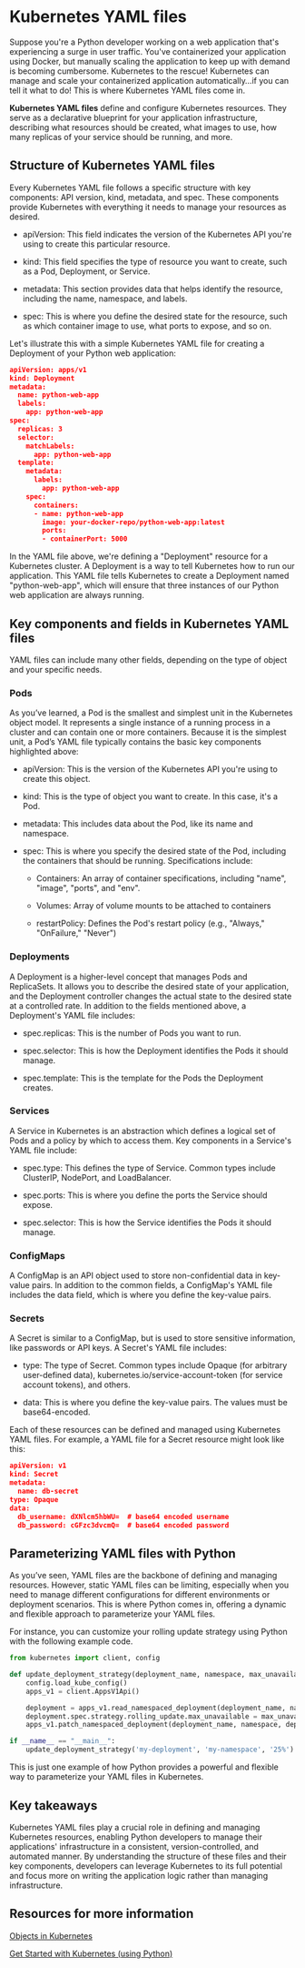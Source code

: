 Kubernetes YAML files
=====================

Suppose you're a Python developer working on a web application that's experiencing a surge in user traffic. You've containerized your application using Docker, but manually scaling the application to keep up with demand is becoming cumbersome. Kubernetes to the rescue! Kubernetes can manage and scale your containerized application automatically…if you can tell it what to do! This is where Kubernetes YAML files come in.

**Kubernetes YAML files** define and configure Kubernetes resources. They serve as a declarative blueprint for your application infrastructure, describing what resources should be created, what images to use, how many replicas of your service should be running, and more.

Structure of Kubernetes YAML files
----------------------------------

Every Kubernetes YAML file follows a specific structure with key components: API version, kind, metadata, and spec. These components provide Kubernetes with everything it needs to manage your resources as desired.

* apiVersion: This field indicates the version of the Kubernetes API you're using to create this particular resource.

* kind: This field specifies the type of resource you want to create, such as a Pod, Deployment, or Service.

* metadata: This section provides data that helps identify the resource, including the name, namespace, and labels.

* spec: This is where you define the desired state for the resource, such as which container image to use, what ports to expose, and so on.

Let's illustrate this with a simple Kubernetes YAML file for creating a Deployment of your Python web application:

```json
apiVersion: apps/v1
kind: Deployment
metadata:
  name: python-web-app
  labels:
    app: python-web-app
spec:
  replicas: 3
  selector:
    matchLabels:
      app: python-web-app
  template:
    metadata:
      labels:
        app: python-web-app
    spec:
      containers:
      - name: python-web-app
        image: your-docker-repo/python-web-app:latest
        ports:
        - containerPort: 5000
```

In the YAML file above, we're defining a "Deployment" resource for a Kubernetes cluster. A Deployment is a way to tell Kubernetes how to run our application. This YAML file tells Kubernetes to create a Deployment named "python-web-app", which will ensure that three instances of our Python web application are always running.

Key components and fields in Kubernetes YAML files
--------------------------------------------------

YAML files can include many other fields, depending on the type of object and your specific needs.

### Pods

As you’ve learned, a Pod is the smallest and simplest unit in the Kubernetes object model. It represents a single instance of a running process in a cluster and can contain one or more containers. Because it is the simplest unit, a Pod’s YAML file typically contains the basic key components highlighted above:

* apiVersion: This is the version of the Kubernetes API you're using to create this object.

* kind: This is the type of object you want to create. In this case, it's a Pod.

* metadata: This includes data about the Pod, like its name and namespace.

* spec: This is where you specify the desired state of the Pod, including the containers that should be running. Specifications include:

  * Containers: An array of container specifications, including "name", "image", "ports", and "env".

  * Volumes: Array of volume mounts to be attached to containers

  * restartPolicy: Defines the Pod's restart policy (e.g., "Always," "OnFailure," "Never")

### Deployments

A Deployment is a higher-level concept that manages Pods and ReplicaSets. It allows you to describe the desired state of your application, and the Deployment controller changes the actual state to the desired state at a controlled rate. In addition to the fields mentioned above, a Deployment's YAML file includes:

* spec.replicas: This is the number of Pods you want to run.

* spec.selector: This is how the Deployment identifies the Pods it should manage.

* spec.template: This is the template for the Pods the Deployment creates.

### Services

A Service in Kubernetes is an abstraction which defines a logical set of Pods and a policy by which to access them. Key components in a Service's YAML file include:

* spec.type: This defines the type of Service. Common types include ClusterIP, NodePort, and LoadBalancer.

* spec.ports: This is where you define the ports the Service should expose.

* spec.selector: This is how the Service identifies the Pods it should manage.

### ConfigMaps

A ConfigMap is an API object used to store non-confidential data in key-value pairs. In addition to the common fields, a ConfigMap's YAML file includes the data field, which is where you define the key-value pairs.

### Secrets

A Secret is similar to a ConfigMap, but is used to store sensitive information, like passwords or API keys. A Secret's YAML file includes:

* type: The type of Secret. Common types include Opaque (for arbitrary user-defined data), kubernetes.io/service-account-token (for service account tokens), and others.

* data: This is where you define the key-value pairs. The values must be base64-encoded.

Each of these resources can be defined and managed using Kubernetes YAML files. For example, a YAML file for a Secret resource might look like this:

```json
apiVersion: v1
kind: Secret
metadata:
  name: db-secret
type: Opaque
data:
  db_username: dXNlcm5hbWU=  # base64 encoded username
  db_password: cGFzc3dvcmQ=  # base64 encoded password
```

Parameterizing YAML files with Python
-------------------------------------

As you’ve seen, YAML files are the backbone of defining and managing resources. However, static YAML files can be limiting, especially when you need to manage different configurations for different environments or deployment scenarios. This is where Python comes in, offering a dynamic and flexible approach to parameterize your YAML files.

For instance, you can customize your rolling update strategy using Python with the following example code.

```python
from kubernetes import client, config

def update_deployment_strategy(deployment_name, namespace, max_unavailable):
    config.load_kube_config()
    apps_v1 = client.AppsV1Api()

    deployment = apps_v1.read_namespaced_deployment(deployment_name, namespace)
    deployment.spec.strategy.rolling_update.max_unavailable = max_unavailable
    apps_v1.patch_namespaced_deployment(deployment_name, namespace, deployment)

if __name__ == "__main__":
    update_deployment_strategy('my-deployment', 'my-namespace', '25%')
```

This is just one example of how Python provides a powerful and flexible way to parameterize your YAML files in Kubernetes.

Key takeaways
-------------

Kubernetes YAML files play a crucial role in defining and managing Kubernetes resources, enabling Python developers to manage their applications' infrastructure in a consistent, version-controlled, and automated manner. By understanding the structure of these files and their key components, developers can leverage Kubernetes to its full potential and focus more on writing the application logic rather than managing infrastructure.

Resources for more information
------------------------------

[Objects in Kubernetes](https://kubernetes.io/docs/concepts/overview/working-with-objects/)

[Get Started with Kubernetes (using Python)](https://kubernetes.io/blog/2019/07/23/get-started-with-kubernetes-using-python/)
